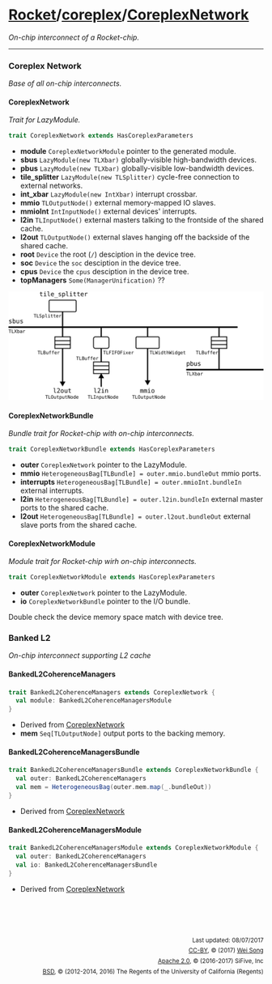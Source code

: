 [Rocket](../Readme.md)/[coreplex](../coreplex.md)/[CoreplexNetwork](https://github.com/freechipsproject/rocket-chip/blob/master/src/main/scala/coreplex/CoreplexNetwork.scala)
========================
*On-chip interconnect of a Rocket-chip.*

**********************

### Coreplex Network
*Base of all on-chip interconnects.*

#### CoreplexNetwork
*Trait for LazyModule.*

~~~scala
trait CoreplexNetwork extends HasCoreplexParameters
~~~

+ **module** `CoreplexNetworkModule` pointer to the generated module.
+ **sbus** `LazyModule(new TLXbar)` globally-visible high-bandwidth devices.
+ **pbus** `LazyModule(new TLXbar)` globally-visible low-bandwidth devices.
+ **tile_splitter** `LazyModule(new TLSplitter)` cycle-free connection to external networks.
+ **int_xbar** `LazyModule(new IntXbar)` interrupt crossbar.
+ **mmio** `TLOutputNode()` external memory-mapped IO slaves.
+ **mmioInt** `IntInputNode()` external devices' interrupts.
+ **l2in** `TLInputNode()` external masters talking to the frontside of the shared cache.
+ **l2out** `TLOutputNode()` external slaves hanging off the backside of the shared cache.
+ **root** `Device` the root (`/`) desciption in the device tree.
+ **soc** `Device` the `soc` desciption in the device tree.
+ **cpus** `Device` the `cpus` desciption in the device tree.
+ **topManagers** `Some(ManagerUnification)` ??

<img src="../figure/coreplex/coreplex_network.png" width="600">

#### CoreplexNetworkBundle
*Bundle trait for Rocket-chip with on-chip interconnects.*

~~~scala
trait CoreplexNetworkBundle extends HasCoreplexParameters
~~~

+ **outer** `CoreplexNetwork` pointer to the LazyModule.
+ **mmio** `HeterogeneousBag[TLBundle] = outer.mmio.bundleOut` mmio ports.
+ **interrupts** `HeterogeneousBag[TLBundle] = outer.mmioInt.bundleIn` external interrupts.
+ **l2in** `HeterogeneousBag[TLBundle] = outer.l2in.bundleIn` external master ports to the shared cache.
+ **l2out** `HeterogeneousBag[TLBundle] = outer.l2out.bundleOut` external slave ports from the shared cache.

#### CoreplexNetworkModule
*Module trait for Rocket-chip wirh on-chip interconnects.*

~~~scala
trait CoreplexNetworkModule extends HasCoreplexParameters
~~~

+ **outer** `CoreplexNetwork` pointer to the LazyModule.
+ **io** `CoreplexNetworkBundle` pointer to the I/O bundle.

Double check the device memory space match with device tree.


### Banked L2
*On-chip interconnect supporting L2 cache*

#### BankedL2CoherenceManagers
~~~scala
trait BankedL2CoherenceManagers extends CoreplexNetwork {
  val module: BankedL2CoherenceManagersModule
}
~~~

+ Derived from [CoreplexNetwork](CoreplexNetwork.md#coreplexnetwork)
+ **mem** `Seq[TLOutputNode]` output ports to the backing memory.

#### BankedL2CoherenceManagersBundle
~~~scala
trait BankedL2CoherenceManagersBundle extends CoreplexNetworkBundle {
  val outer: BankedL2CoherenceManagers
  val mem = HeterogeneousBag(outer.mem.map(_.bundleOut))
}
~~~

+ Derived from [CoreplexNetwork](CoreplexNetwork.md#coreplexnetworkbundle)

#### BankedL2CoherenceManagersModule
~~~scala
trait BankedL2CoherenceManagersModule extends CoreplexNetworkModule {
  val outer: BankedL2CoherenceManagers
  val io: BankedL2CoherenceManagersBundle
}
~~~

+ Derived from [CoreplexNetwork](CoreplexNetwork.md#coreplexnetworkmodule)

<br><br><br><p align="right">
<sub>
Last updated: 08/07/2017<br>
[CC-BY](https://creativecommons.org/licenses/by/3.0/), &copy; (2017) [Wei Song](mailto:wsong83@gmail.com)<br>
[Apache 2.0](https://github.com/freechipsproject/rocket-chip/blob/master/LICENSE.SiFive), &copy; (2016-2017) SiFive, Inc<br>
[BSD](https://github.com/freechipsproject/rocket-chip/blob/master/LICENSE.Berkeley), &copy; (2012-2014, 2016) The Regents of the University of California (Regents)
</sub>
</p>

